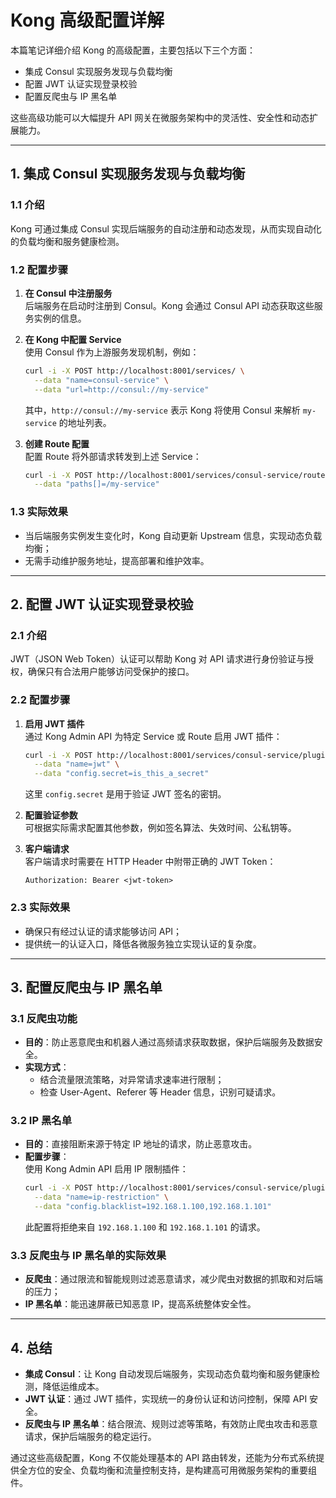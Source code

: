 # Kong 高级配置详解

本篇笔记详细介绍 Kong 的高级配置，主要包括以下三个方面：
- 集成 Consul 实现服务发现与负载均衡
- 配置 JWT 认证实现登录校验
- 配置反爬虫与 IP 黑名单

这些高级功能可以大幅提升 API 网关在微服务架构中的灵活性、安全性和动态扩展能力。

---

## 1. 集成 Consul 实现服务发现与负载均衡

### 1.1 介绍
Kong 可通过集成 Consul 实现后端服务的自动注册和动态发现，从而实现自动化的负载均衡和服务健康检测。

### 1.2 配置步骤
1. **在 Consul 中注册服务**  
   后端服务在启动时注册到 Consul。Kong 会通过 Consul API 动态获取这些服务实例的信息。

2. **在 Kong 中配置 Service**  
   使用 Consul 作为上游服务发现机制，例如：
   ```sh
   curl -i -X POST http://localhost:8001/services/ \
     --data "name=consul-service" \
     --data "url=http://consul://my-service"
   ```
   其中，`http://consul://my-service` 表示 Kong 将使用 Consul 来解析 `my-service` 的地址列表。

3. **创建 Route 配置**  
   配置 Route 将外部请求转发到上述 Service：
   ```sh
   curl -i -X POST http://localhost:8001/services/consul-service/routes \
     --data "paths[]=/my-service"
   ```

### 1.3 实际效果
- 当后端服务实例发生变化时，Kong 自动更新 Upstream 信息，实现动态负载均衡；
- 无需手动维护服务地址，提高部署和维护效率。

---

## 2. 配置 JWT 认证实现登录校验

### 2.1 介绍
JWT（JSON Web Token）认证可以帮助 Kong 对 API 请求进行身份验证与授权，确保只有合法用户能够访问受保护的接口。

### 2.2 配置步骤
1. **启用 JWT 插件**  
   通过 Kong Admin API 为特定 Service 或 Route 启用 JWT 插件：
   ```sh
   curl -i -X POST http://localhost:8001/services/consul-service/plugins \
     --data "name=jwt" \
     --data "config.secret=is_this_a_secret"
   ```
   这里 `config.secret` 是用于验证 JWT 签名的密钥。

2. **配置验证参数**  
   可根据实际需求配置其他参数，例如签名算法、失效时间、公私钥等。

3. **客户端请求**  
   客户端请求时需要在 HTTP Header 中附带正确的 JWT Token：
   ```
   Authorization: Bearer <jwt-token>
   ```

### 2.3 实际效果
- 确保只有经过认证的请求能够访问 API；
- 提供统一的认证入口，降低各微服务独立实现认证的复杂度。

---

## 3. 配置反爬虫与 IP 黑名单

### 3.1 反爬虫功能
- **目的**：防止恶意爬虫和机器人通过高频请求获取数据，保护后端服务及数据安全。
- **实现方式**：
    - 结合流量限流策略，对异常请求速率进行限制；
    - 检查 User-Agent、Referer 等 Header 信息，识别可疑请求。

### 3.2 IP 黑名单
- **目的**：直接阻断来源于特定 IP 地址的请求，防止恶意攻击。
- **配置步骤**：  
  使用 Kong Admin API 启用 IP 限制插件：
  ```sh
  curl -i -X POST http://localhost:8001/services/consul-service/plugins \
    --data "name=ip-restriction" \
    --data "config.blacklist=192.168.1.100,192.168.1.101"
  ```
  此配置将拒绝来自 `192.168.1.100` 和 `192.168.1.101` 的请求。

### 3.3 反爬虫与 IP 黑名单的实际效果
- **反爬虫**：通过限流和智能规则过滤恶意请求，减少爬虫对数据的抓取和对后端的压力；
- **IP 黑名单**：能迅速屏蔽已知恶意 IP，提高系统整体安全性。

---

## 4. 总结

- **集成 Consul**：让 Kong 自动发现后端服务，实现动态负载均衡和服务健康检测，降低运维成本。
- **JWT 认证**：通过 JWT 插件，实现统一的身份认证和访问控制，保障 API 安全。
- **反爬虫与 IP 黑名单**：结合限流、规则过滤等策略，有效防止爬虫攻击和恶意请求，保护后端服务的稳定运行。

通过这些高级配置，Kong 不仅能处理基本的 API 路由转发，还能为分布式系统提供全方位的安全、负载均衡和流量控制支持，是构建高可用微服务架构的重要组件。